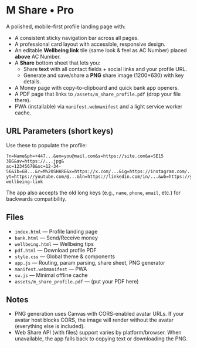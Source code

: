 
# M Share • Pro

A polished, mobile-first profile landing page with:
- A consistent sticky navigation bar across all pages.
- A professional card layout with accessible, responsive design.
- An editable **Wellbeing link** tile (same look & feel as AC Number) placed **above** AC Number.
- A **Share** bottom sheet that lets you:
  - Share **text** with all contact fields + social links and your profile URL.
  - Generate and save/share a **PNG** share image (1200×630) with key details.
- A Money page with copy-to-clipboard and quick bank app openers.
- A PDF page that links to `/assets/m_share_profile.pdf` (drop your file there).
- PWA (installable) via `manifest.webmanifest` and a light service worker cache.

## URL Parameters (short keys)
Use these to populate the profile:
```
?n=Name&ph=+447...&em=you@mail.com&s=https://site.com&a=SE15 3BG&av=https://...jpg&
ac=12345678&sc=12-34-56&ib=GB...&r=M%20SHARE&x=https://x.com/...&ig=https://instagram.com/...&
yt=https://youtube.com/@...&ln=https://linkedin.com/in/...&wb=https://your-wellbeing-link
```

The app also accepts the old long keys (e.g., `name`, `phone`, `email`, etc.) for backwards compatibility.

## Files
- `index.html` — Profile landing page
- `bank.html` — Send/Receive money
- `wellbeing.html` — Wellbeing tips
- `pdf.html` — Download profile PDF
- `style.css` — Global theme & components
- `app.js` — Routing, param parsing, share sheet, PNG generator
- `manifest.webmanifest` — PWA
- `sw.js` — Minimal offline cache
- `assets/m_share_profile.pdf` — (put your PDF here)

## Notes
- PNG generation uses Canvas with CORS-enabled avatar URLs. If your avatar host blocks CORS, the image will render without the avatar (everything else is included).
- Web Share API (with files) support varies by platform/browser. When unavailable, the app falls back to copying text or downloading the PNG.
